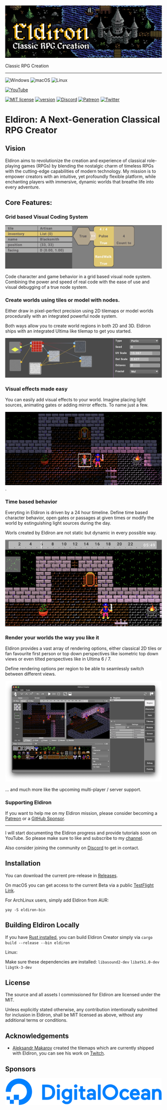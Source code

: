 ![screenshot](images/eldiron_header.png)

Classic RPG Creation

---

![Windows](https://img.shields.io/badge/Windows-0078D6?style=for-the-badge&logo=windows&logoColor=white) ![macOS](https://img.shields.io/badge/mac%20os-000000?style=for-the-badge&logo=macos&logoColor=F0F0F0) ![Linux](https://img.shields.io/badge/Linux-FCC624?style=for-the-badge&logo=linux&logoColor=black)

[![YouTube](https://img.shields.io/badge/YouTube-FF0000?style=for-the-badge&logo=youtube&logoColor=white)](https://www.youtube.com/channel/UCCmrO356zLQv_m8dPEqBUfA)

[![MIT license](https://img.shields.io/badge/License-MIT-blue.svg)](https://lbesson.mit-license.org/) [![version](https://img.shields.io/badge/version-0.8.9-yellow.svg)](https://shields.io/) [![Discord](https://badgen.net/badge/icon/discord?icon=discord&label)](https://discord.gg/ZrNj6baSZU) [![Patreon](https://badgen.net/badge/icon/patreon?icon=patreon&label)](https://patreon.com/eldiron) [![Twitter](https://badgen.net/badge/icon/twitter?icon=twitter&label)](https://twitter.com/EldironRPG)


# Eldiron: A Next-Generation Classical RPG Creator

## Vision

Eldiron aims to revolutionize the creation and experience of classical role-playing games (RPGs) by blending the nostalgic charm of timeless RPGs with the cutting-edge capabilities of modern technology. My mission is to empower creators with an intuitive, yet profoundly flexible platform, while enchanting players with immersive, dynamic worlds that breathe life into every adventure.

## Core Features:

### Grid based Visual Coding System

![Screenshot](images/randomwalk.gif)

Code character and game behavior in a grid based visual node system. Combining the power and speed of real code with the ease of use and visual debugging of a true node system.

### Create worlds using tiles or model with nodes.

Either draw in pixel-perfect precision using 2D tilemaps or model worlds procedurally with an integrated powerful node system.

Both ways allow you to create world regions in both 2D and 3D. Eldiron ships with an integrated Ultima like tilemap to get you started.

![Model](images/model.png)

### Visual effects made easy

You can easily add visual effects to your world. Imagine placing light sources, animating gates or adding mirror effects. To name just a few.

![Effects](images/effects.png).

### Time based behavior

Everyting in Eldiron is driven by a 24 hour timeline. Define time based character behavior, open gates or passages at given times or modify the world by estinguishing light sources during the day.

Worls created by Eldiron are not static but dynamic in every possible way.

![Timeline](images/timeline.png)

### Render your worlds the way you like it

Eldiron provides a vast array of rendering options, either classical 2D tiles or fan favourite first person or top down perspectives like isometric top down views or even tilted perspectives like in Ultima 6 / 7.

Define rendering options per region to be able to seamlessly switch between different views.

![Screenshot](images/eldiron_screenshot.png)

... and much more like the upcoming multi-player / server support.


### Supporting Eldiron

If you want to help me on my Eldiron mission, please consider becoming a [Patreon](https://patreon.com/eldiron) or a [GitHub Sponsor](https://github.com/sponsors/markusmoenig).

---

I will start documenting the Eldiron progress and provide tutorials soon on YouTube. So please make sure to like and subscribe to my [channel](https://www.youtube.com/channel/UCCmrO356zLQv_m8dPEqBUfA).

Also consider joining the community on [Discord](https://discord.gg/ZrNj6baSZU) to get in contact.

## Installation

You can download the current pre-release in [Releases](https://github.com/markusmoenig/Eldiron/releases).

On macOS you can get access to the current Beta via a public [TestFlight Link](https://testflight.apple.com/join/50oZ5yds).

For ArchLinux users, simply add Eldiron from AUR:

```
yay -S eldiron-bin
```

## Building Eldiron Locally

If you have [Rust installed](https://www.rust-lang.org/tools/install), you can build Eldiron Creator simply via
`cargo build --release --bin eldiron`

Linux:

Make sure these dependencies are installed: `libasound2-dev` `libatk1.0-dev` `libgtk-3-dev`

## License

The source and all assets I commissioned for Eldiron are licensed under the MIT.

Unless explicitly stated otherwise, any contribution intentionally submitted for inclusion in Eldiron, shall be MIT licensed as above, without any additional terms or conditions.

## Acknowledgements

- [Aleksandr Makarov](https://twitter.com/iknowkingrabbit) created the tilemaps which are currently shipped with Eldiron, you can see his work on [Twitch](https://iknowkingrabbit.itch.io).

## Sponsors

[![Digital Ocean](sponsors/DO_Logo_Horizontal_Blue.png)](https://www.digitalocean.com/?utm_medium=opensource&utm_source=Eldiron)
